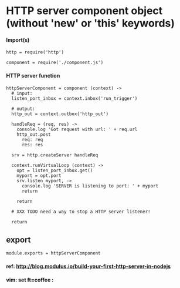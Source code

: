 # HTTP server component object (without 'new' or 'this' keywords)

#### Import(s)

    http = require('http')

    component = require('./component.js')

#### HTTP server function

    httpServerComponent = component (context) ->
      # input:
      listen_port_inbox = context.inbox('run_trigger')

      # output:
      http_out = context.outbox('http_out')

      handleReq = (req, res) ->
        console.log 'Got request with url: ' + req.url
        http_out.post
          req: req
          res: res

      srv = http.createServer handleReq

      context.runVirtualLoop (context) ->
        opt = listen_port_inbox.get()
        myport = opt.port
        srv.listen myport, ->
          console.log 'SERVER is listening to port: ' + myport
          return

        return

      # XXX TODO need a way to stop a HTTP server listener!

      return

## export

    module.exports = httpServerComponent

#### ref: http://blog.modulus.io/build-your-first-http-server-in-nodejs

#### vim: set ft=coffee :

